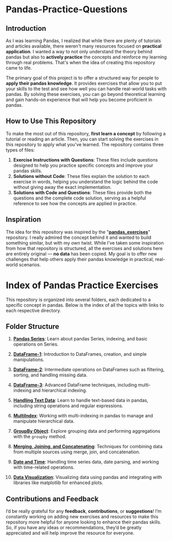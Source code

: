 # Pandas-Practice-Questions

## Introduction
As I was learning Pandas, I realized that while there are plenty of tutorials and articles available, there weren't many resources focused on **practical application**. I wanted a way to not only understand the theory behind pandas but also to **actively practice** the concepts and reinforce my learning through real problems. That's when the idea of creating this repository came to life.

The primary goal of this project is to offer a structured way for people to **apply their pandas knowledge**. It provides exercises that allow you to put your skills to the test and see how well you can handle real-world tasks with pandas. By solving these exercises, you can go beyond theoretical learning and gain hands-on experience that will help you become proficient in pandas.

## How to Use This Repository

To make the most out of this repository, **first learn a concept** by following a tutorial or reading an article. Then, you can start solving the exercises in this repository to apply what you've learned. The repository contains three types of files:

1. **Exercise Instructions with Questions**: These files include questions designed to help you practice specific concepts and improve your pandas skills.
2. **Solutions without Code**: These files explain the solution to each exercise in words, helping you understand the logic behind the code without giving away the exact implementation.
3. **Solutions with Code and Questions**: These files provide both the questions and the complete code solution, serving as a helpful reference to see how the concepts are applied in practice.

## Inspiration

The idea for this repository was inspired by the "**[pandas_exercises](https://github.com/guipsamora/pandas_exercises)**" repository. I really admired the concept behind it and wanted to build something similar, but with my own twist. While I’ve taken some inspiration from how that repository is structured, all the exercises and solutions here are entirely original — **no data** has been copied. My goal is to offer new challenges that help others apply their pandas knowledge in practical, real-world scenarios.

# Index of Pandas Practice Exercises

This repository is organized into several folders, each dedicated to a specific concept in pandas. Below is the index of all the topics with links to each respective directory.

## Folder Structure

1. **[Pandas Series](./01.%20Pandas%20Series)**: Learn about pandas Series, indexing, and basic operations on Series.

2. **[DataFrame-1](./02.%20DataFrame-1)**: Introduction to DataFrames, creation, and simple manipulations.

3. **[DataFrame-2](./03.%20DataFrame-2)**: Intermediate operations on DataFrames such as filtering, sorting, and handling missing data.

4. **[DataFrame-3](./04.%20DataFrame-3)**: Advanced DataFrame techniques, including multi-indexing and hierarchical indexing.

5. **[Handling Text Data](./05.%20Handling%20Text%20Data)**: Learn to handle text-based data in pandas, including string operations and regular expressions.

6. **[MultiIndex](./06.%20MultiIndex)**: Working with multi-indexing in pandas to manage and manipulate hierarchical data.

7. **[GroupBy Object](./07.%20GroupBy%20Object)**: Explore grouping data and performing aggregations with the `groupby` method.

8. **[Merging, Joining, and Concatenating](./08.%20Merging%20Joining%20and%20Concatenating)**: Techniques for combining data from multiple sources using merge, join, and concatenation.

9. **[Date and Time](./09.%20Date%20and%20Time)**: Handling time series data, date parsing, and working with time-related operations.

10. **[Data Visualization](./10.%20Data%20Visualization)**: Visualizing data using pandas and integrating with libraries like matplotlib for enhanced plots.

## Contributions and Feedback

I’d be really grateful for any **feedback**, **contributions**, or **suggestions**! I’m constantly working on adding new exercises and resources to make this repository more helpful for anyone looking to enhance their pandas skills. So, if you have any ideas or recommendations, they’d be greatly appreciated and will help improve the resource for everyone.
